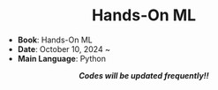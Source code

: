 <div align="center">
  
# Hands-On ML

</div>

- **Book**: Hands-On ML
- **Date**: October 10, 2024 ~
- **Main Language**: Python

<div align="center">
  
***Codes will be updated frequently!!***

</div>
